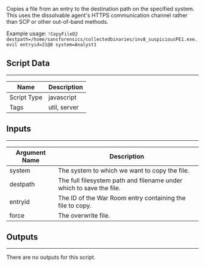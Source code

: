 Copies a file from an entry to the destination path on the specified system. This uses the dissolvable agent's HTTPS communication channel rather than SCP or other out-of-band methods.

Example usage: `!CopyFileD2 destpath=/home/sansforensics/collectedbinaries/inv8_suspiciousPE1.exe.evil entryid=21@8 system=Analyst1`

## Script Data

---

| **Name** | **Description** |
| --- | --- |
| Script Type | javascript |
| Tags | util, server |


## Inputs

---

| **Argument Name** | **Description** |
| --- | --- |
| system | The system to which we want to copy the file. |
| destpath | The full filesystem path and filename under which to save the file. |
| entryid | The ID of the War Room entry containing the file to copy. |
| force | The overwrite file. |

## Outputs

---
There are no outputs for this script.
